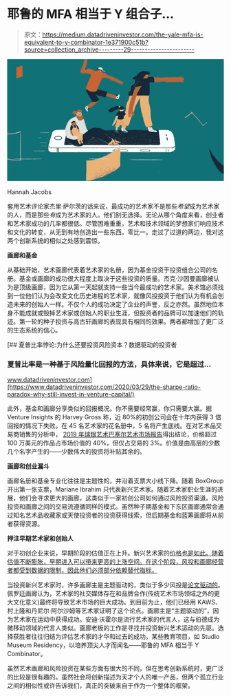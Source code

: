 # 耶鲁的 MFA 相当于 Y 组合子…

> 原文：<https://medium.datadriveninvestor.com/the-yale-mfa-is-equivalent-to-y-combinator-1e371900c51b?source=collection_archive---------29----------------------->

![](img/a23e3e7b832698004253c5b3e047fded.png)

Hannah Jacobs

套用艺术评论家杰里·萨尔茨的话来说，最成功的艺术家不是那些*希望*成为艺术家的人，而是那些*有*成为艺术家的人。他们别无选择。无论从哪个角度来看，创业者和艺术家成功的几率都很低。尽管困难重重，艺术和技术领域的梦想家们响应技术和文化的转变，从无到有地创造出一些东西。零比一。走过了过道的两边，我对这两个创新系统的相似之处感到震惊。

**画廊和基金**

从基础开始，艺术画廊代表着艺术家的名册，因为基金投资于投资组合公司的名册。基金或画廊的成功很大程度上取决于这些投资的质量。杰克·沙因曼画廊被认为是顶级画廊，因为它从第一天起就支持一些当今最成功的艺术家。美术馆必须找到一位他们认为会改变文化历史进程的艺术家，就像风投投资于他们认为有机会创造未来的创始人一样。不仅个人的成功决定了企业的声誉，反之亦然。虽然地位本身不能成就或毁掉艺术家或创始人的职业生涯，但投资者的品牌可以加速他们的轨迹。第一轮的种子投资与高古轩画廊的表现具有相同的效果。两者都增加了更广泛的生态系统的信心。

[](https://www.datadriveninvestor.com/2020/03/29/the-sharpe-ratio-paradox-why-still-invest-in-venture-capital/) [## 夏普比率悖论:为什么还要投资风险资本？数据驱动的投资者

### 夏普比率是一种基于风险量化回报的方法，具体来说，它是超过…

www.datadriveninvestor.com](https://www.datadriveninvestor.com/2020/03/29/the-sharpe-ratio-paradox-why-still-invest-in-venture-capital/) 

此外，基金和画廊分享类似的回报概况。你不需要经常赢，你只需要大赢。据 Venture Insights 的 Harvey Gross 称，近 80%的初创公司会在十年内获得 3 倍回报的情况下失败。在 45 名艺术家的花名册中，5 名将产生底线。在对艺术品交易商销售的分析中， [2019 年瑞银艺术巴塞尔艺术市场报告](https://d2u3kfwd92fzu7.cloudfront.net/The_Art_Market_2019-5.pdf)得出结论，价格超过 100 万美元的作品占市场价值的 40%，但仅占交易的 3%。价值是由高层的少数几个名字产生的——少数伟大的投资将补贴其余的。

**画廊和创业漏斗**

画廊名册和基金专业化往往是主题性的，并沿着支票大小线下降。随着 BoxGroup 开出第一张支票，Mariane Ibrahim 只代表新兴艺术家。随着艺术家职业生涯的进展，他们会寻求更大的画廊，这类似于一家初创公司如何通过风险投资渠道。风险投资和画廊之间的交易流遵循同样的模式。虽然种子期基金和下东区画廊通常会通过知名艺术品收藏家或天使投资者的投资获得线索，但后期基金和蓝筹画廊将从前者获得资源。

**押注早期艺术家和创始人**

对于初创企业来说，早期阶段的估值正在上升。新兴艺术家的[价格也是如此。随着估值不断膨胀，早期进入可以带来更高的上涨空间。在这个阶段，风投和画廊经营者都受到数据的限制，因此他们必须部分依赖替代指标。](https://news.artnet.com/market/art-basel-young-artists-2019-1725303)

当投资新兴艺术家时，许多画廊主是主题驱动的，类似于多少风投是[论文驱动的](https://www.usv.com/writing/2020/01/usv-and-the-climate-crisis/)。佩罗廷画廊认为，艺术家的社交媒体存在和品牌合作(传统艺术市场领域之外的更大文化意义)最终将导致艺术市场的巨大成功。到目前为止，他们已经用 KAWS、村上隆和丹尼尔·阿尔沙姆等艺术家证明了这个论点。画廊主是“主题驱动的”，因为艺术家在运动中获得成功。安迪·沃霍尔是流行艺术家的代言人，这与伯德成为微移动领域的代言人类似。画廊老板的工作是寻找并投资新兴艺术运动的先驱。选择获胜者往往归结为评估艺术家的才华和过去的成功。某些教育项目，如 Studio Museum Residency，以培养顶尖人才而闻名——耶鲁的 MFA 相当于 Y Combinator。

虽然艺术画廊和风险投资在某些方面有很大的不同，但在思考创新系统时，更广泛的比较是很有趣的。虽然社会将创新描述为天才个人的唯一产品，但两个孤立行业之间的相似性或许告诉我们，真正的突破来自于作为一个整体的框架。
